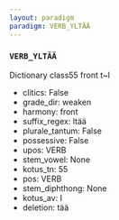```yaml
---
layout: paradigm
paradigm: VERB_YLTÄÄ
---
```

### ` VERB_YLTÄÄ `

Dictionary class55 front t~l
* clitics: False
* grade_dir: weaken
* harmony: front
* suffix_regex: ltää
* plurale_tantum: False
* possessive: False
* upos: VERB
* stem_vowel: None
* kotus_tn: 55
* pos: VERB
* stem_diphthong: None
* kotus_av: I
* deletion: tää
